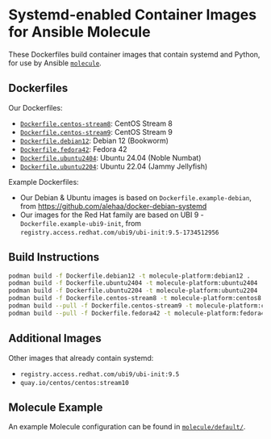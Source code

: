 # Systemd-enabled Container Images for Ansible Molecule

These Dockerfiles build container images that contain systemd and Python,
for use by Ansible [`molecule`](https://ansible.readthedocs.io/projects/molecule/).

## Dockerfiles

Our Dockerfiles:

- [`Dockerfile.centos-stream8`](Dockerfile.centos-stream8): CentOS Stream 8
- [`Dockerfile.centos-stream9`](Dockerfile.centos-stream9): CentOS Stream 9
- [`Dockerfile.debian12`](Dockerfile.debian12): Debian 12 (Bookworm)
- [`Dockerfile.fedora42`](Dockerfile.fedora42): Fedora 42
- [`Dockerfile.ubuntu2404`](Dockerfile.ubuntu2404): Ubuntu 24.04 (Noble Numbat)
- [`Dockerfile.ubuntu2204`](Dockerfile.ubuntu2204): Ubuntu 22.04 (Jammy Jellyfish)

Example Dockerfiles:

- Our Debian & Ubuntu images is based on `Dockerfile.example-debian`, from <https://github.com/alehaa/docker-debian-systemd>
- Our images for the Red Hat family are based on UBI 9 - `Dockerfile.example-ubi9-init`, from `registry.access.redhat.com/ubi9/ubi-init:9.5-1734512956`

## Build Instructions

```sh
podman build -f Dockerfile.debian12 -t molecule-platform:debian12 .
podman build -f Dockerfile.ubuntu2404 -t molecule-platform:ubuntu2404 .
podman build -f Dockerfile.ubuntu2204 -t molecule-platform:ubuntu2204 .
podman build -f Dockerfile.centos-stream8 -t molecule-platform:centos8 .
podman build --pull -f Dockerfile.centos-stream9 -t molecule-platform:centos9 .
podman build --pull -f Dockerfile.fedora42 -t molecule-platform:fedora42 .
```

## Additional Images

Other images that already contain systemd:

- `registry.access.redhat.com/ubi9/ubi-init:9.5`
- `quay.io/centos/centos:stream10`

## Molecule Example

An example Molecule configuration can be found in [`molecule/default/`](molecule/default).
